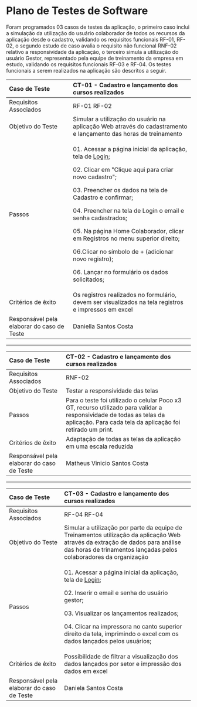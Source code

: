 # Plano de Testes de Software

Foram programados 03 casos de testes da aplicação, o primeiro caso inclui a simulação da utilização do usuário colaborador de todos os recursos da aplicação desde o cadastro, validando os requisitos funcionais RF-01, RF-02, o segundo estudo de caso avalia o requisito não funcional RNF-02 relativo a responsividade da aplicação, o terceiro simula a utilização do usuário Gestor, representado pela equipe de treinamento da empresa em estudo, validando os requisitos funcionais RF-03 e RF-04. 
Os testes funcionais a serem realizados na aplicação são descritos a seguir.

|Caso de Teste    | CT-01 - Cadastro e lançamento dos cursos realizados |
|:---|:---| 
| Requisitos Associados | RF-01 RF-02 |
| Objetivo do Teste | Simular a utilização do usuário na aplicação Web através do cadastramento e lançamento das horas de treinamento |
| Passos | <p>01. Acessar a página inicial da aplicação, tela de [Login](https://icei-puc-minas-pmv-ads.github.io/pmv-ads-2023-2-e1-proj-web-t7-controle-de-horas-de-treinamento/codigo-fonte/area-nao-logada/login/login.html);</p> <p>02. Clicar em "Clique aqui para criar novo cadastro";</p> <p>03. Preencher os dados na tela de Cadastro e confirmar;</p> <p>04. Preencher na tela de Login o email e senha cadastrados;</p> <p>05. Na página Home Colaborador, clicar em Registros no menu superior direito;</p> <p>06.Clicar no símbolo de + (adicionar novo registro);</p> <p>06. Lançar no formulário os dados solicitados;</p>  
| Critérios de êxito | Os registros realizados no formulário, devem ser visualizados na tela registros e impressos em excel |
| Responsável pela elaborar do caso de Teste | Daniella Santos Costa |
---------------------------------------------------------------------------------------------------------------------
|Caso de Teste    | CT-02 - Cadastro e lançamento dos cursos realizados |
|:---|:---|
| Requisitos Associados | RNF-02 |
| Objetivo do Teste | Testar a responsividade das telas |
| Passos | Para o teste foi utilizado o celular Poco x3 GT, recurso utilizado para validar a responsividade de todas as telas da aplicação. Para cada tela da aplicação foi retirado um print.
| Critérios de êxito | Adaptação de todas as telas da aplicação em uma escala reduzida  |
| Responsável pela elaborar do caso de Teste | Matheus Vinicio Santos Costa |
---------------------------------------------------------------------------------------------------------------------
|Caso de Teste    | CT-03 - Cadastro e lançamento dos cursos realizados |
|:---|:---|
| Requisitos Associados | RF-04 RF-04 |
| Objetivo do Teste | Simular a utilização por parte da equipe de Treinamentos utilização da aplicação Web através da extração de dados para análise das horas de trinamentos lançadas pelos colaboradores da organização |
| Passos | <p>01. Acessar a página inicial da aplicação, tela de [Login](https://icei-puc-minas-pmv-ads.github.io/pmv-ads-2023-2-e1-proj-web-t7-controle-de-horas-de-treinamento/codigo-fonte/area-nao-logada/login/login.html);</p> <p>02. Inserir o email e senha do usuário gestor;</p> <p>03. Visualizar os lançamentos realizados;</p> <p>04. Clicar na impressora no canto superior direito da tela, imprimindo o excel com os dados lançados pelos usuários;</p>
| Critérios de êxito | Possibilidade de filtrar a visualização dos dados lançados por setor e impressão dos dados em excel  |
| Responsável pela elaborar do caso de Teste | Daniela Santos Costa |
